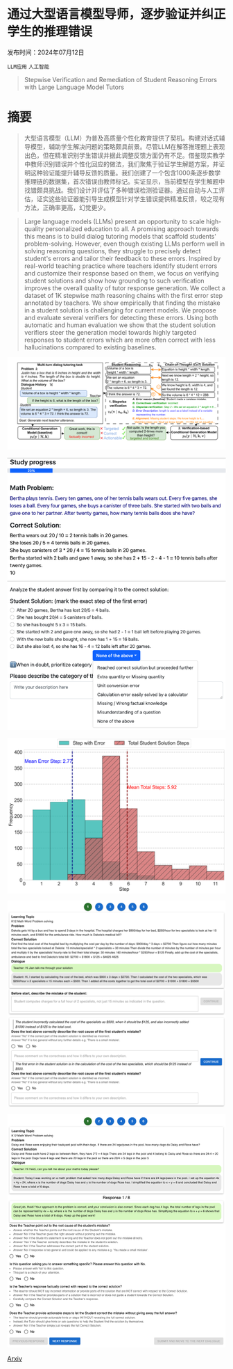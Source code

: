 # 通过大型语言模型导师，逐步验证并纠正学生的推理错误

发布时间：2024年07月12日

`LLM应用` `人工智能`

> Stepwise Verification and Remediation of Student Reasoning Errors with Large Language Model Tutors

# 摘要

> 大型语言模型（LLM）为普及高质量个性化教育提供了契机。构建对话式辅导模型，辅助学生解决问题的策略颇具前景。尽管LLM在解答推理题上表现出色，但在精准识别学生错误并据此调整反馈方面仍有不足。借鉴现实教学中教师识别错误并个性化回应的做法，我们聚焦于验证学生解题方案，并证明这种验证能提升辅导反馈的质量。我们创建了一个包含1000条逐步数学推理链的数据集，首次错误由教师标记。实证显示，当前模型在学生解题中找错颇具挑战。我们设计并评估了多种错误检测验证器。通过自动与人工评估，证实这些验证器能引导生成模型针对学生错误提供精准反馈，较之现有方法，正确率更高，幻觉更少。

> Large language models (LLMs) present an opportunity to scale high-quality personalized education to all. A promising approach towards this means is to build dialog tutoring models that scaffold students' problem-solving. However, even though existing LLMs perform well in solving reasoning questions, they struggle to precisely detect student's errors and tailor their feedback to these errors. Inspired by real-world teaching practice where teachers identify student errors and customize their response based on them, we focus on verifying student solutions and show how grounding to such verification improves the overall quality of tutor response generation. We collect a dataset of 1K stepwise math reasoning chains with the first error step annotated by teachers. We show empirically that finding the mistake in a student solution is challenging for current models. We propose and evaluate several verifiers for detecting these errors. Using both automatic and human evaluation we show that the student solution verifiers steer the generation model towards highly targeted responses to student errors which are more often correct with less hallucinations compared to existing baselines.

![通过大型语言模型导师，逐步验证并纠正学生的推理错误](../../../paper_images/2407.09136/x1.png)

![通过大型语言模型导师，逐步验证并纠正学生的推理错误](../../../paper_images/2407.09136/annotation-ui.png)

![通过大型语言模型导师，逐步验证并纠正学生的推理错误](../../../paper_images/2407.09136/x2.png)

![通过大型语言模型导师，逐步验证并纠正学生的推理错误](../../../paper_images/2407.09136/interface-error-description.png)

![通过大型语言模型导师，逐步验证并纠正学生的推理错误](../../../paper_images/2407.09136/evaluation-ui-2.png)

[Arxiv](https://arxiv.org/abs/2407.09136)